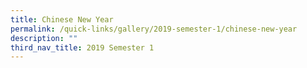 ```yaml
---
title: Chinese New Year
permalink: /quick-links/gallery/2019-semester-1/chinese-new-year
description: ""
third_nav_title: 2019 Semester 1
---
```

